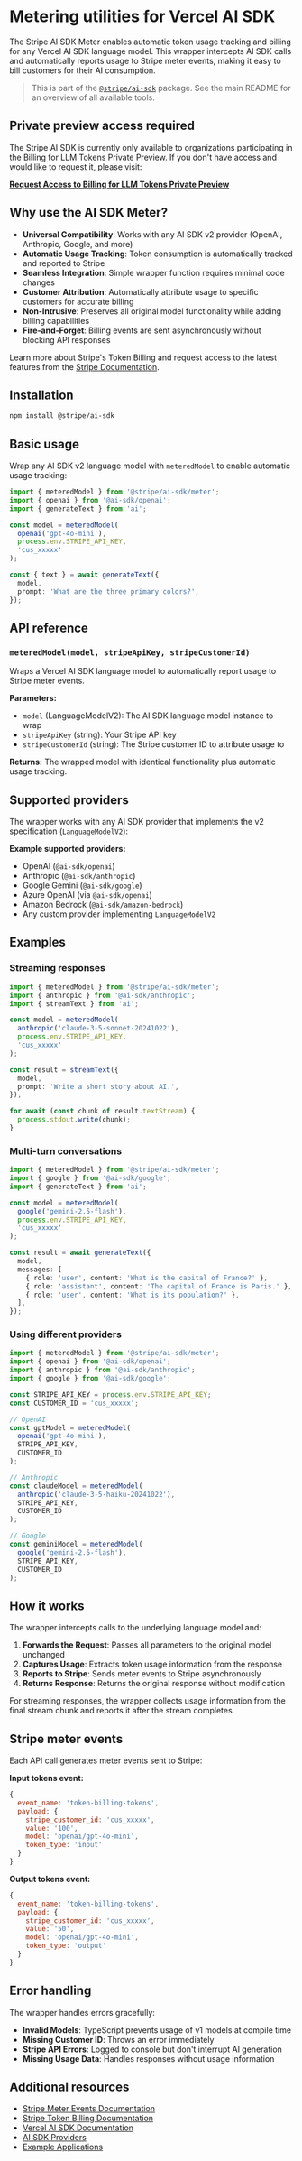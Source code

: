 # Metering utilities for Vercel AI SDK

The Stripe AI SDK Meter enables automatic token usage tracking and billing for any Vercel AI SDK language model. This wrapper intercepts AI SDK calls and automatically reports usage to Stripe meter events, making it easy to bill customers for their AI consumption.

> This is part of the [`@stripe/ai-sdk`](../README.md) package. See the main README for an overview of all available tools.

## Private preview access required

The Stripe AI SDK is currently only available to organizations participating in the Billing for LLM Tokens Private Preview. If you don't have access and would like to request it, please visit:

**[Request Access to Billing for LLM Tokens Private Preview](https://docs.stripe.com/billing/token-billing)**

## Why use the AI SDK Meter?

- **Universal Compatibility**: Works with any AI SDK v2 provider (OpenAI, Anthropic, Google, and more)
- **Automatic Usage Tracking**: Token consumption is automatically tracked and reported to Stripe
- **Seamless Integration**: Simple wrapper function requires minimal code changes
- **Customer Attribution**: Automatically attribute usage to specific customers for accurate billing
- **Non-Intrusive**: Preserves all original model functionality while adding billing capabilities
- **Fire-and-Forget**: Billing events are sent asynchronously without blocking API responses

Learn more about Stripe's Token Billing and request access to the latest features from the [Stripe Documentation](https://docs.stripe.com/billing/token-billing).

## Installation

```bash
npm install @stripe/ai-sdk
```

## Basic usage

Wrap any AI SDK v2 language model with `meteredModel` to enable automatic usage tracking:

```typescript
import { meteredModel } from '@stripe/ai-sdk/meter';
import { openai } from '@ai-sdk/openai';
import { generateText } from 'ai';

const model = meteredModel(
  openai('gpt-4o-mini'),
  process.env.STRIPE_API_KEY,
  'cus_xxxxx'
);

const { text } = await generateText({
  model,
  prompt: 'What are the three primary colors?',
});
```

## API reference

### `meteredModel(model, stripeApiKey, stripeCustomerId)`

Wraps a Vercel AI SDK language model to automatically report usage to Stripe meter events.

**Parameters:**
- `model` (LanguageModelV2): The AI SDK language model instance to wrap
- `stripeApiKey` (string): Your Stripe API key
- `stripeCustomerId` (string): The Stripe customer ID to attribute usage to

**Returns:**
The wrapped model with identical functionality plus automatic usage tracking.

## Supported providers

The wrapper works with any AI SDK provider that implements the v2 specification (`LanguageModelV2`):

**Example supported providers:**
- OpenAI (`@ai-sdk/openai`)
- Anthropic (`@ai-sdk/anthropic`)
- Google Gemini (`@ai-sdk/google`)
- Azure OpenAI (via `@ai-sdk/openai`)
- Amazon Bedrock (`@ai-sdk/amazon-bedrock`)
- Any custom provider implementing `LanguageModelV2`

## Examples

### Streaming responses

```typescript
import { meteredModel } from '@stripe/ai-sdk/meter';
import { anthropic } from '@ai-sdk/anthropic';
import { streamText } from 'ai';

const model = meteredModel(
  anthropic('claude-3-5-sonnet-20241022'),
  process.env.STRIPE_API_KEY,
  'cus_xxxxx'
);

const result = streamText({
  model,
  prompt: 'Write a short story about AI.',
});

for await (const chunk of result.textStream) {
  process.stdout.write(chunk);
}
```

### Multi-turn conversations

```typescript
import { meteredModel } from '@stripe/ai-sdk/meter';
import { google } from '@ai-sdk/google';
import { generateText } from 'ai';

const model = meteredModel(
  google('gemini-2.5-flash'),
  process.env.STRIPE_API_KEY,
  'cus_xxxxx'
);

const result = await generateText({
  model,
  messages: [
    { role: 'user', content: 'What is the capital of France?' },
    { role: 'assistant', content: 'The capital of France is Paris.' },
    { role: 'user', content: 'What is its population?' },
  ],
});
```

### Using different providers

```typescript
import { meteredModel } from '@stripe/ai-sdk/meter';
import { openai } from '@ai-sdk/openai';
import { anthropic } from '@ai-sdk/anthropic';
import { google } from '@ai-sdk/google';

const STRIPE_API_KEY = process.env.STRIPE_API_KEY;
const CUSTOMER_ID = 'cus_xxxxx';

// OpenAI
const gptModel = meteredModel(
  openai('gpt-4o-mini'),
  STRIPE_API_KEY,
  CUSTOMER_ID
);

// Anthropic
const claudeModel = meteredModel(
  anthropic('claude-3-5-haiku-20241022'),
  STRIPE_API_KEY,
  CUSTOMER_ID
);

// Google
const geminiModel = meteredModel(
  google('gemini-2.5-flash'),
  STRIPE_API_KEY,
  CUSTOMER_ID
);
```

## How it works

The wrapper intercepts calls to the underlying language model and:

1. **Forwards the Request**: Passes all parameters to the original model unchanged
2. **Captures Usage**: Extracts token usage information from the response
3. **Reports to Stripe**: Sends meter events to Stripe asynchronously
4. **Returns Response**: Returns the original response without modification

For streaming responses, the wrapper collects usage information from the final stream chunk and reports it after the stream completes.

## Stripe meter events

Each API call generates meter events sent to Stripe:

**Input tokens event:**
```javascript
{
  event_name: 'token-billing-tokens',
  payload: {
    stripe_customer_id: 'cus_xxxxx',
    value: '100',
    model: 'openai/gpt-4o-mini',
    token_type: 'input'
  }
}
```

**Output tokens event:**
```javascript
{
  event_name: 'token-billing-tokens',
  payload: {
    stripe_customer_id: 'cus_xxxxx',
    value: '50',
    model: 'openai/gpt-4o-mini',
    token_type: 'output'
  }
}
```

## Error handling

The wrapper handles errors gracefully:

- **Invalid Models**: TypeScript prevents usage of v1 models at compile time
- **Missing Customer ID**: Throws an error immediately
- **Stripe API Errors**: Logged to console but don't interrupt AI generation
- **Missing Usage Data**: Handles responses without usage information

## Additional resources

- [Stripe Meter Events Documentation](https://docs.stripe.com/api/billing/meter-event)
- [Stripe Token Billing Documentation](https://docs.stripe.com/billing/token-billing)
- [Vercel AI SDK Documentation](https://sdk.vercel.ai/docs)
- [AI SDK Providers](https://sdk.vercel.ai/docs/providers)
- [Example Applications](./examples/)

